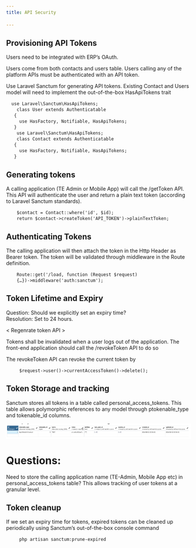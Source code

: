 ```yaml
---
title: API Security

---
```

## Provisioning API Tokens 

Users need to be integrated with ERP’s OAuth.

Users come from both  <span class="text-[13px] bg-[#EDEEF3] px-2 py-1">contacts</span>  and <span class="text-[13px] bg-[#EDEEF3] px-2 py-1">users</span>  table. Users calling any of the platform APIs must be authenticated with an API token. 

Use Laravel Sanctum for generating API tokens. Existing Contact and Users model will need to implement the out-of-the-box HasApiTokens trait


      use Laravel\Sanctum\HasApiTokens;
        class User extends Authenticatable
       {
         use HasFactory, Notifiable, HasApiTokens;
       }
        use Laravel\Sanctum\HasApiTokens;
        class Contact extends Authenticatable
       {
         use HasFactory, Notifiable, HasApiTokens;
       }


## Generating tokens

A calling application (TE Admin or Mobile App) will call the /getToken API. This API will authenticate the user and return a plain text token (according to Laravel Sanctum standards).


        $contact = Contact::where('id', $id);
        return $contact->createToken('API_TOKEN')->plainTextToken;

        

## Authenticating Tokens

The calling application will then attach the token in the Http Header as Bearer token. The token will be validated through middleware in the Route definition.


        Route::get('/load, function (Request $request)
        {…})->middleware('auth:sanctum');

        

## Token Lifetime and Expiry

<div class="flex gap-2">
<span class="text-block font-bold ">Question:</span>
<span> Should we explicitly set an expiry time?</span></div>

<div class="flex gap-2"><span class="text-block font-bold ">Resolution: </span>
<span> Set to 24 hours.</span> </div>


<p class="text-[13px] bg-[#EDEEF3] px-2 py-1 w-[25%]">< Regenrate token API ></p>


Tokens shall be invalidated when a user logs out of the application. The front-end application should call the /revokeToken API to do so

The revokeToken API can revoke the current token by


         $request->user()->currentAccessToken()->delete();



## Token Storage and tracking

<p class="">Sanctum stores all tokens in a table called <span class="text-[13px] bg-[#EDEEF3] px-2 py-1">personal_access_tokens</span>. This table allows polymorphic references to any model through <span class="text-[13px] bg-[#EDEEF3] px-2 py-1">ptokenable_type and tokenable_id</span> columns.</p>

![A rocketship in space](../../../assets/tabledata.png)


<h1 class="text-gray-500 text-[13px]">Questions:</h1>

Need to store the calling application name (TE-Admin, Mobile App etc) in personal_access_tokens table?
This allows tracking of user tokens at a granular level.

## Token cleanup

If we set an expiry time for tokens, expired tokens can be cleaned up periodically using Sanctum’s out-of-the-box console command


         php artisan sanctum:prune-expired




<style>
  h1:where(.astro-j6tvhyss)
   { 
    font-size:30px
    }
    .sl-markdown-content h2{
     font-size:30px   
    }
    
</style>